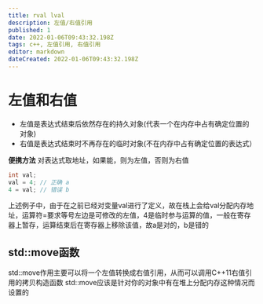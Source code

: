 ```yaml
---
title: rval lval
description: 左值/右值引用
published: 1
date: 2022-01-06T09:43:32.198Z
tags: c++, 左值引用, 右值引用
editor: markdown
dateCreated: 2022-01-06T09:43:32.198Z
---
```


# 左值和右值
* 左值是表达式结束后依然存在的持久对象(代表一个在内存中占有确定位置的对象)
* 右值是表达式结束时不再存在的临时对象(不在内存中占有确定位置的表达式）

**便携方法** 对表达式取地址，如果能，则为左值，否则为右值
``` c++
int val;
val = 4; // 正确 a
4 = val; // 错误 b
```
上述例子中，由于在之前已经对变量val进行了定义，故在栈上会给val分配内存地址，运算符=要求等号左边是可修改的左值，4是临时参与运算的值，一般在寄存器上暂存，运算结束后在寄存器上移除该值，故a是对的，b是错的

## std::move函数
std::move作用主要可以将一个左值转换成右值引用，从而可以调用C++11右值引用的拷贝构造函数
std::move应该是针对你的对象中有在堆上分配内存这种情况而设置的